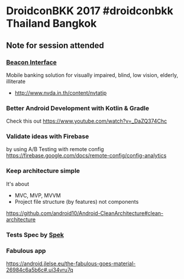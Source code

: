 # DroidconBKK 2017 #droidconbkk Thailand Bangkok

## Note for session attended

### [Beacon Interface](http://www.beaconinterface.com/)

Mobile banking solution for visually impaired, blind, low vision, elderly, illiterate

- http://www.nvda.in.th/content/nvtatip

### Better Android Development with Kotlin & Gradle
Check this out https://www.youtube.com/watch?v=_DaZQ374Chc

### Validate ideas with Firebase
by using A/B Testing with remote config https://firebase.google.com/docs/remote-config/config-analytics

### Keep architecture simple
It's about

- MVC, MVP, MVVM
- Project file structure (by features) not components

https://github.com/android10/Android-CleanArchitecture#clean-architecture

### Tests Spec by [Spek](http://spekframework.org/docs/latest/)

### Fabulous app
https://android.jlelse.eu/the-fabulous-goes-material-26984c6a5b6c#.ui34vru7q

